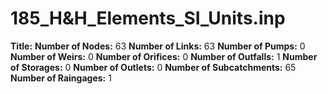 # 185_H&H_Elements_SI_Units.inp
**Title:** 
**Number of Nodes:** 63
**Number of Links:** 63
**Number of Pumps:** 0
**Number of Weirs:** 0
**Number of Orifices:** 0
**Number of Outfalls:** 1
**Number of Storages:** 0
**Number of Outlets:** 0
**Number of Subcatchments:** 65
**Number of Raingages:** 1
